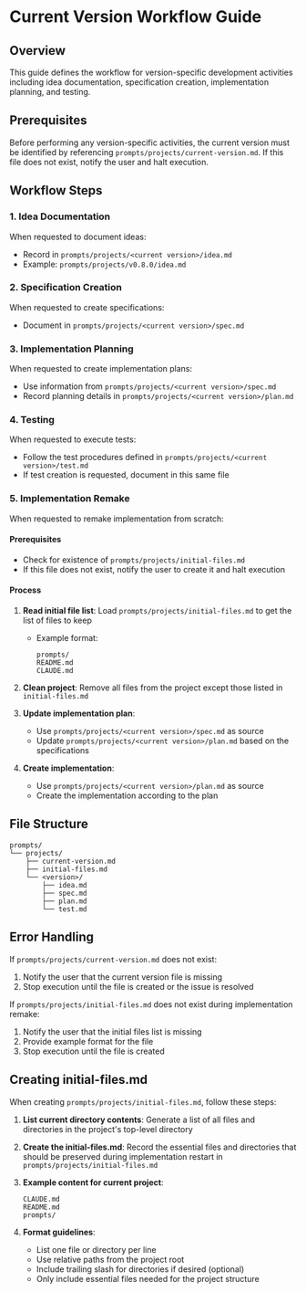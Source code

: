 # Current Version Workflow Guide

## Overview

This guide defines the workflow for version-specific development activities including idea documentation, specification creation, implementation planning, and testing.

## Prerequisites

Before performing any version-specific activities, the current version must be identified by referencing `prompts/projects/current-version.md`. If this file does not exist, notify the user and halt execution.

## Workflow Steps

### 1. Idea Documentation
When requested to document ideas:
- Record in `prompts/projects/<current version>/idea.md`
- Example: `prompts/projects/v0.8.0/idea.md`

### 2. Specification Creation
When requested to create specifications:
- Document in `prompts/projects/<current version>/spec.md`

### 3. Implementation Planning
When requested to create implementation plans:
- Use information from `prompts/projects/<current version>/spec.md`
- Record planning details in `prompts/projects/<current version>/plan.md`

### 4. Testing
When requested to execute tests:
- Follow the test procedures defined in `prompts/projects/<current version>/test.md`
- If test creation is requested, document in this same file

### 5. Implementation Remake
When requested to remake implementation from scratch:

#### Prerequisites
- Check for existence of `prompts/projects/initial-files.md`
- If this file does not exist, notify the user to create it and halt execution

#### Process
1. **Read initial file list**: Load `prompts/projects/initial-files.md` to get the list of files to keep
   - Example format:
     ```
     prompts/
     README.md
     CLAUDE.md
     ```

2. **Clean project**: Remove all files from the project except those listed in `initial-files.md`

3. **Update implementation plan**:
   - Use `prompts/projects/<current version>/spec.md` as source
   - Update `prompts/projects/<current version>/plan.md` based on the specifications

4. **Create implementation**:
   - Use `prompts/projects/<current version>/plan.md` as source
   - Create the implementation according to the plan

## File Structure

```
prompts/
└── projects/
    ├── current-version.md
    ├── initial-files.md
    └── <version>/
        ├── idea.md
        ├── spec.md
        ├── plan.md
        └── test.md
```

## Error Handling

If `prompts/projects/current-version.md` does not exist:
1. Notify the user that the current version file is missing
2. Stop execution until the file is created or the issue is resolved

If `prompts/projects/initial-files.md` does not exist during implementation remake:
1. Notify the user that the initial files list is missing
2. Provide example format for the file
3. Stop execution until the file is created

## Creating initial-files.md

When creating `prompts/projects/initial-files.md`, follow these steps:

1. **List current directory contents**: Generate a list of all files and directories in the project's top-level directory

2. **Create the initial-files.md**: Record the essential files and directories that should be preserved during implementation restart in `prompts/projects/initial-files.md`

3. **Example content for current project**:
   ```
   CLAUDE.md
   README.md
   prompts/
   ```

4. **Format guidelines**:
   - List one file or directory per line
   - Use relative paths from the project root
   - Include trailing slash for directories if desired (optional)
   - Only include essential files needed for the project structure